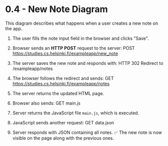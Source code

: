 # 0.4 - New Note Diagram

This diagram describes what happens when a user creates a new note on the app.

1. The user fills the note input field in the browser and clicks "Save".
2. Browser sends an **HTTP POST** request to the server:
POST https://studies.cs.helsinki.fi/exampleapp/new_note
3. The server saves the new note and responds with:
HTTP 302 Redirect to /exampleapp/notes
4. The browser follows the redirect and sends:
GET https://studies.cs.helsinki.fi/exampleapp/notes
5. The server returns the updated HTML page.

6. Browser also sends:
GET main.js

7. Server returns the JavaScript file `main.js`, which is executed.

8. JavaScript sends another request:
GET data.json
9. Server responds with JSON containing all notes.
✅ The new note is now visible on the page along with the previous ones.
